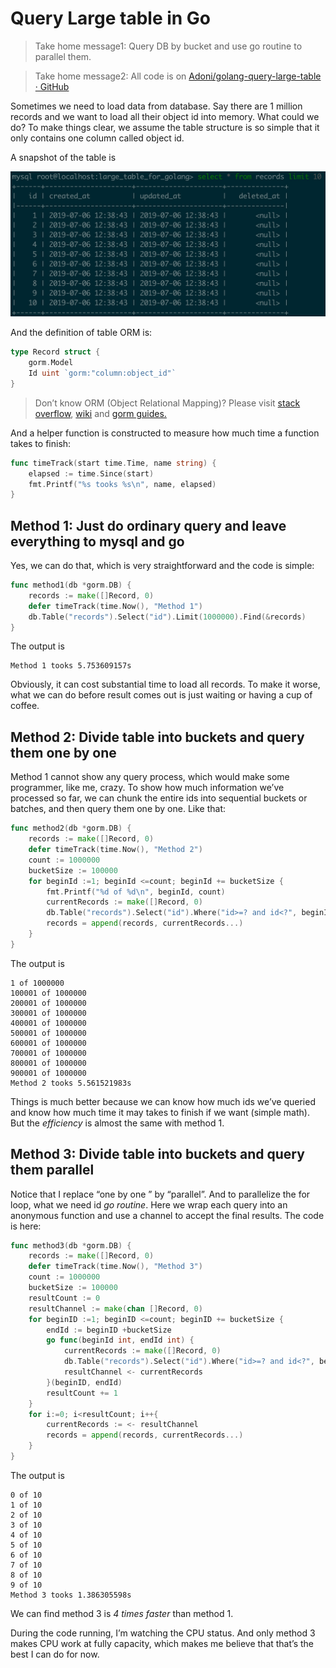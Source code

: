 # Query Large table in Go


> Take home message1: Query DB by bucket and use go routine to parallel them.

> Take home message2: All code is on [Adoni/golang-query-large-table · GitHub](https://github.com/Adoni/golang-query-large-table)

Sometimes we need to load data from database. Say there are 1 million records and we want to load all their object id into memory. What could we do? To make things clear, we assume the table structure is so simple that it only contains one column called object id.

A snapshot of the table is

![table snapshot](table_snapshot.png "Table Snapshot")

And the definition of table ORM is:

```go
type Record struct {
    gorm.Model
    Id uint `gorm:"column:object_id"`
}
```

> Don’t know ORM (Object Relational Mapping)? Please visit [stack overflow](https://stackoverflow.com/questions/1279613/what-is-an-orm-how-does-it-work-and-how-should-i-use-one), [wiki](https://en.wikipedia.org/wiki/Object-relational_mapping) and [gorm guides.](https://gorm.io/docs/)

And a helper function is constructed to measure how much time a function takes to finish:

```go
func timeTrack(start time.Time, name string) {
    elapsed := time.Since(start)
    fmt.Printf("%s tooks %s\n", name, elapsed)
}
```

## Method 1: Just do ordinary query and leave everything to mysql and go

Yes, we can do that, which is very straightforward and the code is simple:

```go
func method1(db *gorm.DB) {
    records := make([]Record, 0)
    defer timeTrack(time.Now(), "Method 1")
    db.Table("records").Select("id").Limit(1000000).Find(&records)
}
```

The output is 

```
Method 1 tooks 5.753609157s
```

Obviously, it can cost substantial time to load all records. To make it worse, what we can do before result comes out is just waiting or having a cup of coffee.

## Method 2: Divide table into buckets and query them one by one

Method 1 cannot show any query process, which would make some programmer, like me, crazy. To show how much information we’ve processed so far, we can chunk the entire ids into sequential buckets or batches, and then query them one by one. Like that:

```go
func method2(db *gorm.DB) {
    records := make([]Record, 0)
    defer timeTrack(time.Now(), "Method 2")
    count := 1000000
    bucketSize := 100000
    for beginId :=1; beginId <=count; beginId += bucketSize {
        fmt.Printf("%d of %d\n", beginId, count)
        currentRecords := make([]Record, 0)
        db.Table("records").Select("id").Where("id>=? and id<?", beginId, beginId+bucketSize).Find(&currentRecords)
        records = append(records, currentRecords...)
    }
}
```

The output is
```
1 of 1000000
100001 of 1000000
200001 of 1000000
300001 of 1000000
400001 of 1000000
500001 of 1000000
600001 of 1000000
700001 of 1000000
800001 of 1000000
900001 of 1000000
Method 2 tooks 5.561521983s
```

Things is much better because we can know how much ids we’ve queried and know how much time it may takes to finish if we want  (simple math). But the *efficiency* is almost the same with method 1. 

## Method 3: Divide table into buckets and query them parallel

Notice that I replace “one by one ” by “parallel”. And to parallelize the for loop, what we need id *go routine*. Here we wrap each query into an anonymous function and use a channel to accept the final results. The code is here:


```go
func method3(db *gorm.DB) {
    records := make([]Record, 0)
    defer timeTrack(time.Now(), "Method 3")
    count := 1000000
    bucketSize := 100000
    resultCount := 0
    resultChannel := make(chan []Record, 0)
    for beginID :=1; beginID <=count; beginID += bucketSize {
        endId := beginID +bucketSize
        go func(beginId int, endId int) {
            currentRecords := make([]Record, 0)
            db.Table("records").Select("id").Where("id>=? and id<?", beginId, endId).Find(&currentRecords)
            resultChannel <- currentRecords
        }(beginID, endId)
        resultCount += 1
    }
    for i:=0; i<resultCount; i++{
        currentRecords := <- resultChannel
        records = append(records, currentRecords...)
    }
}
```

The output is 

```
0 of 10
1 of 10
2 of 10
3 of 10
4 of 10
5 of 10
6 of 10
7 of 10
8 of 10
9 of 10
Method 3 tooks 1.386305598s
```

We can find method 3 is *4 times faster* than method 1.

During the code running, I’m watching the CPU status. And only method 3 makes CPU work at fully capacity, which makes me believe that that’s the best I can do for now.

